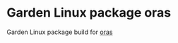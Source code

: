 # Garden Linux package oras

Garden Linux package build for [oras](https://github.com/oras-project/oras)